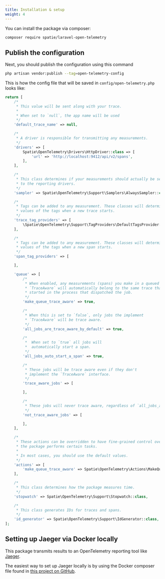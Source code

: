 ```yaml
---
title: Installation & setup
weight: 4
---
```


You can install the package via composer:

```bash
composer require spatie/laravel-open-telemetry
```

## Publish the configuration

Next, you should publish the configuration using this command

```bash
php artisan vendor:publish --tag=open-telemetry-config
```

This is how the config file that will be saved in `config/open-telemetry.php` looks like:

```php
return [
    /*
     * This value will be sent along with your trace.
     *
     * When set to `null`, the app name will be used
     */
    'default_trace_name' => null,

    /*
     * A driver is responsible for transmitting any measurements.
     */
    'drivers' => [
        Spatie\OpenTelemetry\Drivers\HttpDriver::class => [
            'url' => 'http://localhost:9412/api/v2/spans',
        ],
    ],

    /*
     * This class determines if your measurements should actually be sent
     * to the reporting drivers.
     */
    'sampler' => Spatie\OpenTelemetry\Support\Samplers\AlwaysSampler::class,

    /*
     * Tags can be added to any measurement. These classes will determine the
     * values of the tags when a new trace starts.
     */
    'trace_tag_providers' => [
        \Spatie\OpenTelemetry\Support\TagProviders\DefaultTagsProvider::class,
    ],

    /*
     * Tags can be added to any measurement. These classes will determine the
     * values of the tags when a new span starts.
     */
    'span_tag_providers' => [

    ],

    'queue' => [
        /*
         * When enabled, any measurements (spans) you make in a queued job that implements
         * `TraceAware` will automatically belong to the same trace that was
         * started in the process that dispatched the job.
         */
        'make_queue_trace_aware' => true,

        /*
         * When this is set to `false`, only jobs the implement
         * `TraceAware` will be trace aware.
         */
        'all_jobs_are_trace_aware_by_default' => true,

        /*
         *  When set to `true` all jobs will
         *  automatically start a span.
         */
        'all_jobs_auto_start_a_span' => true,

        /*
         * These jobs will be trace aware even if they don't
         * implement the `TraceAware` interface.
         */
        'trace_aware_jobs' => [

        ],

        /*
         * These jobs will never trace aware, regardless of `all_jobs_are_trace_aware_by_default`.
         */
        'not_trace_aware_jobs' => [

        ],
    ],

    /*
     * These actions can be overridden to have fine-grained control over how
     * the package performs certain tasks.
     *
     * In most cases, you should use the default values.
     */
    'actions' => [
        'make_queue_trace_aware' => Spatie\OpenTelemetry\Actions\MakeQueueTraceAwareAction::class,
    ],

    /*
     * This class determines how the package measures time.
     */
    'stopwatch' => Spatie\OpenTelemetry\Support\Stopwatch::class,

    /*
     * This class generates IDs for traces and spans.
     */
    'id_generator' => Spatie\OpenTelemetry\Support\IdGenerator::class,
];
```

## Setting up Jaeger via Docker locally

This package transmits results to an OpenTelemetry reporting tool like [Jaeger](https://www.jaegertracing.io).

The easiest way to set up Jaeger locally is by using the Docker composer file found in [this project on GitHub](https://github.com/prondubuisi/otel-php-laravel-basic-example).
